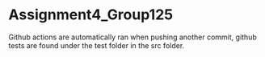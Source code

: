 # Assignment4_Group125

Github actions are automatically ran when pushing another commit, github tests are found under the test folder in the src folder. 
